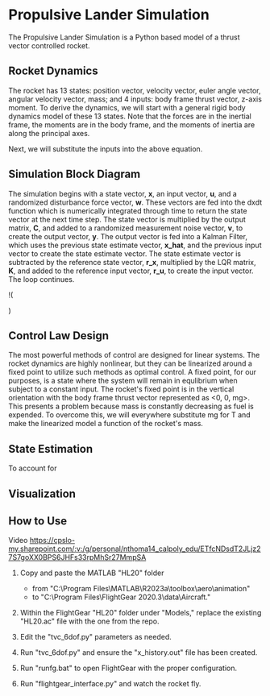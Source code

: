 # Propulsive Lander Simulation
The Propulsive Lander Simulation is a Python based model of a thrust vector controlled rocket.

## Rocket Dynamics
The rocket has 13 states: position vector, velocity vector, euler angle vector, angular velocity vector, mass; and 4 inputs: body frame thrust vector, z-axis moment. To derive the dynamics, we will start with a general rigid body dynamics model of these 13 states. Note that the forces are in the inertial frame, the moments are in the body frame, and the moments of inertia are along the principal axes.

Next, we will substitute the inputs into the above equation.


## Simulation Block Diagram
The simulation begins with a state vector, **x**, an input vector, **u**, and a randomized disturbance force vector, **w**. These vectors are fed into the dxdt function which is numerically integrated through time to return the state vector at the next time step. The state vector is multiplied by the output matrix, **C**, and added to a randomized measurement noise vector, **v**, to create the output vector, **y**. The output vector is fed into a Kalman Filter, which uses the previous state estimate vector, **x_hat**, and the previous input vector to create the state estimate vector. The state estimate vector is subtracted by the reference state vector, **r_x**, multiplied by the LQR matrix, **K**, and added to the reference input vector, **r_u**, to create the input vector. The loop continues.

!(<blockquote class="imgur-embed-pub" lang="en" data-id="a/IDOhoya" data-context="false" ><a href="//imgur.com/a/IDOhoya"></a></blockquote><script async src="//s.imgur.com/min/embed.js" charset="utf-8"></script>)

## Control Law Design
The most powerful methods of control are designed for linear systems. The rocket dynamics are highly nonlinear, but they can be linearized around a fixed point to utilize such methods as optimal control. A fixed point, for our purposes, is a state where the system will remain in equlibrium when subject to a constant input. The rocket's fixed point is in the vertical orientation with the body frame thrust vector represented as <0, 0, mg>. This presents a problem because mass is constantly decreasing as fuel is expended.
To overcome this, we will everywhere substitute mg for T and make the linearized model a function of the rocket's mass.

## State Estimation
To account for 

## Visualization


## How to Use
Video
https://cpslo-my.sharepoint.com/:v:/g/personal/nthoma14_calpoly_edu/ETfcNDsdT2JLjz27S7goXX0BPS6JHFs33rpMhSr27MmpSA

1. Copy and paste the MATLAB "HL20" folder
    - from  "C:\Program Files\MATLAB\R2023a\toolbox\aero\animation"
    - to    "C:\Program Files\FlightGear 2020.3\data\Aircraft."

2. Within the FlightGear "HL20" folder under "Models," replace the existing "HL20.ac" file with the one from the repo.

3. Edit the "tvc_6dof.py" parameters as needed.

4. Run "tvc_6dof.py" and ensure the "x_history.out" file has been created.

5. Run "runfg.bat" to open FlightGear with the proper configuration.

6. Run "flightgear_interface.py" and watch the rocket fly.
